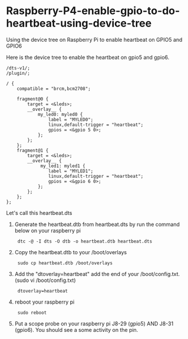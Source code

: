 # Raspberry-P4-enable-gpio-to-do-heartbeat-using-device-tree
Using the device tree on Raspberry Pi to enable heartbeat on GPIO5 and GPIO6

Here is the device tree to enable the heartbeat on gpio5 and gpio6.

    /dts-v1/;
    /plugin/;

    / {
        compatible = "brcm,bcm2708";

        fragment@0 {
            target = <&leds>;
            __overlay__ {
                my_led0: myled0 {
                    label = "MYLED0";
                    linux,default-trigger = "heartbeat";
                    gpios = <&gpio 5 0>;
                };
            };
        };
        fragment@1 {
            target = <&leds>;
            __overlay__ {
                 my_led1: myled1 {
                    label = "MYLED1";
                    linux,default-trigger = "heartbeat";
                    gpios = <&gpio 6 0>;
                };
            };
        };
    };

Let's call this heartbeat.dts 

1. Generate the heartbeat.dtb from heartbeat.dts by run the command below on your raspberry pi
    
        dtc -@ -I dts -O dtb -o heartbeat.dtb heartbeat.dts
        
2. Copy the heartbeat.dtb to your /boot/overlays

        sudo cp heartbeat.dtb /boot/overlays
        
3. Add the "dtoverlay=heartbeat" add the end of your /boot/config.txt. (sudo vi /boot/config.txt) 

        dtoverlay=heartbeat
        
4. reboot your raspberry pi
      
        sudo reboot         
        
5. Put a scope probe on your raspberry pi J8-29 (gpio5) AND J8-31 (gpio6). You should see a some activity on the pin.

